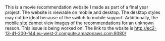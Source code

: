 This is a movie recommendation website I made as part of a final year project. The website is viewable on mobile and desktop. The desktop styles may not be ideal because of the switch to mobile support. Additionally, the mobile site cannot view images of the recommendations for an unknown reason. This issue is being worked on. The link to the wbsite is http://ec2-13-41-200-144.eu-west-2.compute.amazonaws.com:8080/
